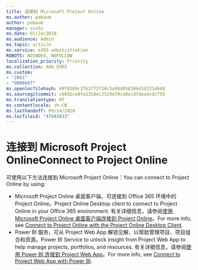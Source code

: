 ```yaml
---
title: 连接到 Microsoft Project Online
ms.author: pebaum
author: pebaum
manager: scotv
ms.date: 07/24/2020
ms.audience: Admin
ms.topic: article
ms.service: o365-administration
ROBOTS: NOINDEX, NOFOLLOW
localization_priority: Priority
ms.collection: Adm_O365
ms.custom:
- "2661"
- "9000697"
ms.openlocfilehash: 6970369c37b3772f28c5a98405836643d233464d
ms.sourcegitcommit: c6692ce0fa1358ec3529e59ca0ecdfdea4cdc759
ms.translationtype: HT
ms.contentlocale: zh-CN
ms.lasthandoff: 09/14/2020
ms.locfileid: "47681033"
---
```

# <a name="connect-to-project-online"></a><span data-ttu-id="23946-102">连接到 Microsoft Project Online</span><span class="sxs-lookup"><span data-stu-id="23946-102">Connect to Project Online</span></span>

<span data-ttu-id="23946-103">可使用以下方法连接到 Microsoft Project Online：</span><span class="sxs-lookup"><span data-stu-id="23946-103">You can connect to Project Online by using:</span></span>

- <span data-ttu-id="23946-104">Microsoft Project Online 桌面客户端，可连接到 Office 365 环境中的 Project Online。</span><span class="sxs-lookup"><span data-stu-id="23946-104">Project Online Desktop client to connect to Project Online in your Office 365 environment.</span></span> <span data-ttu-id="23946-105">有关详细信息，请参阅[使用 Microsoft Project Online 桌面客户端连接到 Project Online](https://docs.microsoft.com/projectonline/connect-to-project-online-with-the-project-online-desktop-client)。</span><span class="sxs-lookup"><span data-stu-id="23946-105">For more info, see [Connect to Project Online with the Project Online Desktop Client](https://docs.microsoft.com/projectonline/connect-to-project-online-with-the-project-online-desktop-client).</span></span>  
- <span data-ttu-id="23946-106">Power BI 服务，可从 Project Web App 解锁见解，以帮助管理项目、项目组合和资源。</span><span class="sxs-lookup"><span data-stu-id="23946-106">Power BI Service to unlock insight from Project Web App to help manage projects, portfolios, and resources.</span></span> <span data-ttu-id="23946-107">有关详细信息，请参阅[使用 Power BI 连接到 Project Web App](https://docs.microsoft.com/power-bi/service-connect-to-project-online)。</span><span class="sxs-lookup"><span data-stu-id="23946-107">For more info, see [Connect to Project Web App with Power BI](https://docs.microsoft.com/power-bi/service-connect-to-project-online).</span></span>  